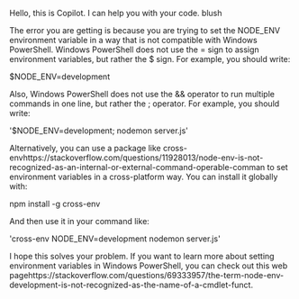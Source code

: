 Hello, this is Copilot. I can help you with your code. blush

The error you are getting is because you are trying to set the NODE_ENV environment variable in a way that is not compatible with Windows PowerShell. Windows PowerShell does not use the = sign to assign environment variables, but rather the $ sign. For example, you should write:

$NODE_ENV=development

Also, Windows PowerShell does not use the && operator to run multiple commands in one line, but rather the ; operator. For example, you should write:

'$NODE_ENV=development; nodemon server.js'

Alternatively, you can use a package like cross-envhttps://stackoverflow.com/questions/11928013/node-env-is-not-recognized-as-an-internal-or-external-command-operable-comman to set environment variables in a cross-platform way. You can install it globally with:

npm install -g cross-env

And then use it in your command like:

'cross-env NODE_ENV=development nodemon server.js'

I hope this solves your problem. If you want to learn more about setting environment variables in Windows PowerShell, you can check out this web pagehttps://stackoverflow.com/questions/69333957/the-term-node-env-development-is-not-recognized-as-the-name-of-a-cmdlet-funct.

